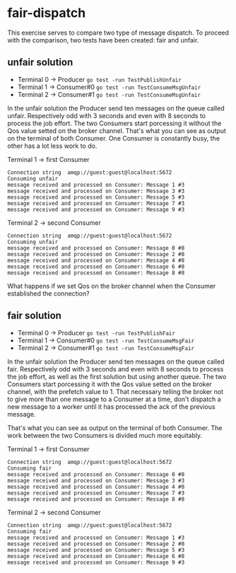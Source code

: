 # fair-dispatch

This exercise serves to compare two type of message dispatch.
To proceed with the comparison, two tests have been created: fair and unfair.

## unfair solution

* Terminal 0 -> Producer `go test -run TestPublishUnfair`
* Terminal 1 -> Consumer#0 `go test -run TestConsumeMsgUnfair`
* Terminal 2 -> Consumer#1 `go test -run TestConsumeMsgUnfair`

In the unfair solution the Producer send ten messages on the queue called unfair. Respectively odd with 3 seconds and even with 8 seconds to process the job effort. The two Consumers start porcessing it without the Qos value setted on the broker channel. That's what you can see as output on the terminal of both Consumer. One Consumer is constantly busy, the other has a lot less work to do. 

Terminal 1 -> first Consumer
```
Connection string  amqp://guest:guest@localhost:5672
Consuming unfair
message received and processed on Consumer: Message 1 #3 
message received and processed on Consumer: Message 3 #3 
message received and processed on Consumer: Message 5 #3 
message received and processed on Consumer: Message 7 #3 
message received and processed on Consumer: Message 9 #3
```

Terminal 2 -> second Consumer
```
Connection string  amqp://guest:guest@localhost:5672
Consuming unfair
message received and processed on Consumer: Message 0 #8 
message received and processed on Consumer: Message 2 #8 
message received and processed on Consumer: Message 4 #8 
message received and processed on Consumer: Message 6 #8 
message received and processed on Consumer: Message 8 #8 
```

What happens if we set Qos on the broker channel when the Consumer established the connection?

## fair solution

* Terminal 0 -> Producer `go test -run TestPublishFair`
* Terminal 1 -> Consumer#0 `go test -run TestConsumeMsgFair`
* Terminal 2 -> Consumer#1 `go test -run TestConsumeMsgFair`

In the unfair solution the Producer send ten messages on the queue called fair. Respectively odd with 3 seconds and even with 8 seconds to process the job effort, as well as the first solution but using another queue. The two Consumers start porcessing it with the Qos value setted on the broker channel, with the prefetch value to 1. That necessary telling the broker not to give more than one message to a Consumer at a time, don't dispatch a new message to a worker until it has processed the ack of the previous message.

That's what you can see as output on the terminal of both Consumer. The work between the two Consumers is divided much more equitably.

Terminal 1 -> first Consumer
```
Connection string  amqp://guest:guest@localhost:5672
Consuming fair
message received and processed on Consumer: Message 0 #8 
message received and processed on Consumer: Message 3 #3 
message received and processed on Consumer: Message 4 #8 
message received and processed on Consumer: Message 7 #3 
message received and processed on Consumer: Message 8 #8 
```

Terminal 2 -> second Consumer
```
Connection string  amqp://guest:guest@localhost:5672
Consuming fair
message received and processed on Consumer: Message 1 #3 
message received and processed on Consumer: Message 2 #8 
message received and processed on Consumer: Message 5 #3 
message received and processed on Consumer: Message 6 #8 
message received and processed on Consumer: Message 9 #3
```